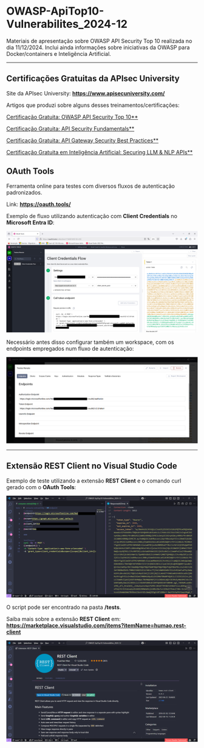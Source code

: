# OWASP-ApiTop10-Vulnerabilites_2024-12
Materiais de apresentação sobre OWASP API Security Top 10 realizada no dia 11/12/2024. Inclui ainda informações sobre iniciativas da OWASP para Docker/containers e Inteligência Artificial.

---

## Certificações Gratuitas da APIsec University

Site da APIsec University: **https://www.apisecuniversity.com/**

Artigos que produzi sobre alguns desses treinamentos/certificações:

[Certificação Gratuita: OWASP API Security Top 10**](https://renatogroffe.medium.com/certifica%C3%A7%C3%A3o-gratuita-owasp-api-security-top-10-49187dadd141)

[Certificação Gratuita: API Security Fundamentals**](https://renatogroffe.medium.com/certifica%C3%A7%C3%A3o-gratuita-api-security-fundamentals-40ff8a8f2eb0)

[Certificação Gratuita: API Gateway Security Best Practices**](https://renatogroffe.medium.com/certifica%C3%A7%C3%A3o-gratuita-api-gateway-security-best-practices-feb18932d4a5)

[Certificação Gratuita em Inteligência Artificial: Securing LLM & NLP APIs**](https://renatogroffe.medium.com/certifica%C3%A7%C3%A3o-gratuita-em-intelig%C3%AAncia-artificial-securing-llm-nlp-apis-bd8446c38a70)

## OAuth Tools

Ferramenta online para testes com diversos fluxos de autenticação padronizados.

Link: **https://oauth.tools/**

Exemplo de fluxo utilizando autenticação com **Client Credentials** no **Microsoft Entra ID**:

![Client Credentials - Microsoft Entra ID](img/oauth-tools-01.png)

Necessário antes disso configurar também um workspace, com os endpoints empregados num fluxo de autenticação:

![Endpoints - Microsoft Entra ID](img/oauth-tools-00.png)

---

## Extensão REST Client no Visual Studio Code

Exemplo de teste utilizando a extensão **REST Client** e o comando curl gerado com o **OAuth Tools**:

![Testes com a extensão REST Client VS Code](img/rest-client-01.png)

O script pode ser encontrado na pasta **/tests**.

Saiba mais sobre a extensão **REST Client** em: **https://marketplace.visualstudio.com/items?itemName=humao.rest-client**

![Extensão REST Client VS Code](img/rest-client-02.png)